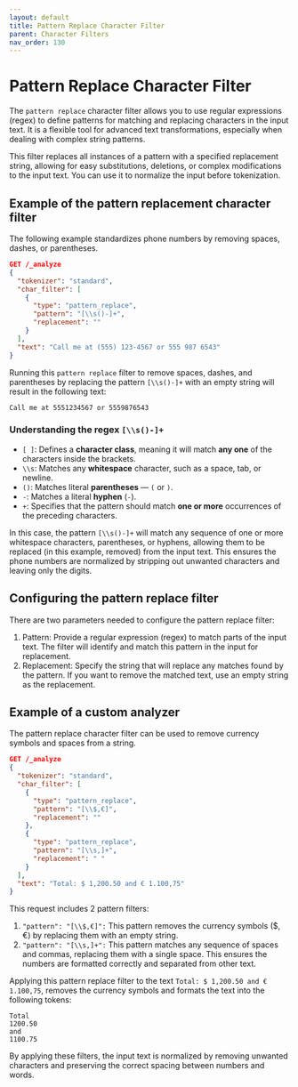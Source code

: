 ```yaml
---
layout: default
title: Pattern Replace Character Filter
parent: Character Filters
nav_order: 130
---
```


# Pattern Replace Character Filter

The `pattern replace` character filter allows you to use regular expressions (regex) to define patterns for matching and replacing characters in the input text. It is a flexible tool for advanced text transformations, especially when dealing with complex string patterns.

This filter replaces all instances of a pattern with a specified replacement string, allowing for easy substitutions, deletions, or complex modifications to the input text. You can use it to normalize the input before tokenization.

## Example of the pattern replacement character filter

The following example standardizes phone numbers by removing spaces, dashes, or parentheses. 

```json
GET /_analyze
{
  "tokenizer": "standard",
  "char_filter": [
    {
      "type": "pattern_replace",
      "pattern": "[\\s()-]+",
      "replacement": ""
    }
  ],
  "text": "Call me at (555) 123-4567 or 555 987 6543"
}
```

Running this `pattern replace` filter to remove spaces, dashes, and parentheses by replacing the pattern `[\\s()-]+` with an empty string will result in the following text:

```
Call me at 5551234567 or 5559876543 
```

### Understanding the regex `[\\s()-]+`

- `[ ]`: Defines a **character class**, meaning it will match **any one** of the characters inside the brackets.
- `\\s`: Matches any **whitespace** character, such as a space, tab, or newline.
- `()`: Matches literal **parentheses** — `(` or `)`.
- `-`: Matches a literal **hyphen** (`-`).
- `+`: Specifies that the pattern should match **one or more** occurrences of the preceding characters.

In this case, the pattern `[\\s()-]+` will match any sequence of one or more whitespace characters, parentheses, or hyphens, allowing them to be replaced (in this example, removed) from the input text. This ensures the phone numbers are normalized by stripping out unwanted characters and leaving only the digits.
 
## Configuring the pattern replace filter

There are two parameters needed to configure the pattern replace filter:

1. Pattern: Provide a regular expression (regex) to match parts of the input text. The filter will identify and match this pattern in the input for replacement. 
2. Replacement: Specify the string that will replace any matches found by the pattern. If you want to remove the matched text, use an empty string as the replacement.

## Example of a custom analyzer 

The pattern replace character filter can be used to remove currency symbols and spaces from a string.

```json
GET /_analyze
{
  "tokenizer": "standard",
  "char_filter": [
    {
      "type": "pattern_replace",
      "pattern": "[\\$,€]",
      "replacement": ""
    },
    {
      "type": "pattern_replace",
      "pattern": "[\\s,]+",
      "replacement": " "
    }
  ],
  "text": "Total: $ 1,200.50 and € 1.100,75"
}
```

This request includes 2 pattern filters:
1. `"pattern": "[\\$,€]":`
   This pattern removes the currency symbols ($, €) by replacing them with an empty string.
2. `"pattern": "[\\s,]+":`
This pattern matches any sequence of spaces and commas, replacing them with a single space. This ensures the numbers are formatted correctly and separated from other text. 

Applying this pattern replace filter to the text `Total: $ 1,200.50 and € 1.100,75`, removes the currency symbols and formats the text into the following tokens:

```
Total
1200.50
and
1100.75
```

By applying these filters, the input text is normalized by removing unwanted characters and preserving the correct spacing between numbers and words.

